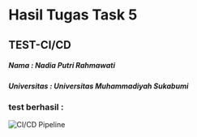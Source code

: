# Hasil Tugas Task 5
## TEST-CI/CD

##### Nama : Nadia Putri Rahmawati 
##### Universitas : Universitas Muhammadiyah Sukabumi

### test berhasil :

![CI/CD Pipeline](https://github.com/nadiaputrirahmawati/task5-unitest/actions/workflows/action.yml/badge.svg)